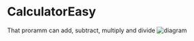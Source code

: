 # CalculatorEasy
That proramm can add, subtract, multiply and divide
![diagram](https://user-images.githubusercontent.com/59477654/159255896-bbedfafb-3b63-42a8-a0e9-20e5b4e4905f.png)
